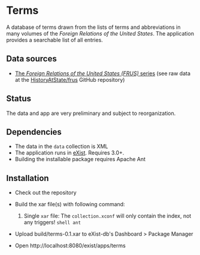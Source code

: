 # Terms

A database of terms drawn from the lists of terms and abbreviations in many volumes of the *Foreign Relations of the United States*. The application provides a searchable list of all entries. 

## Data sources

- [The _Foreign Relations of the United States (FRUS)_ series](https://history.state.gov/historicaldocuments) (see raw data at the [HistoryAtState/frus](https://github.com/HistoryAtState/frus) GitHub repository)

## Status

The data and app are very preliminary and subject to reorganization.

## Dependencies

- The data in the `data` collection is XML
- The application runs in [eXist](http://exist-db.org). Requires 3.0+.
- Building the installable package requires Apache Ant

## Installation

- Check out the repository
- Build the xar file(s) with following command:
    1. Single `xar` file: The `collection.xconf` will only contain the index, not any triggers!
      ```shell
      ant
      ```
      
- Upload build/terms-0.1.xar to eXist-db's Dashboard > Package Manager
- Open http://localhost:8080/exist/apps/terms
